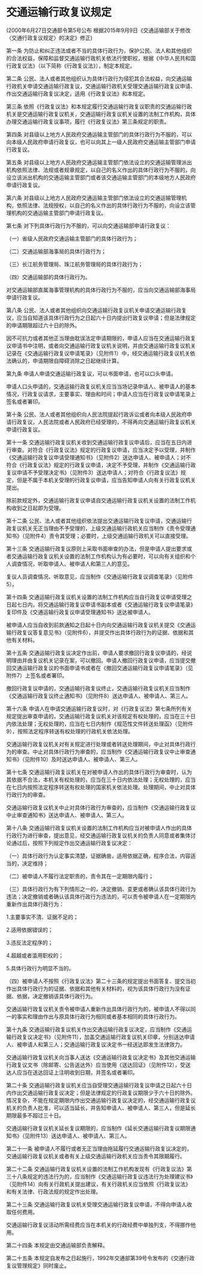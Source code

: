# 交通运输行政复议规定

(2000年6月27日交通部令第5号公布 根据2015年9月9日《交通运输部关于修改〈交通行政复议规定〉的决定》修正)


第一条 为防止和纠正违法或者不当的具体行政行为，保护公民、法人和其他组织的合法权益，保障和监督交通运输行政机关依法行使职权，根据《中华人民共和国行政复议法》（以下简称《行政复议法》），制定本规定。

第二条 公民、法人或者其他组织认为具体行政行为侵犯其合法权益，向交通运输行政机关申请交通运输行政复议，交通运输行政机关受理交通运输行政复议申请、作出交通运输行政复议决定，适用《行政复议法》和本规定。

第三条 依照《行政复议法》和本规定履行交通运输行政复议职责的交通运输行政机关是交通运输行政复议机关，交通运输行政复议机关设置的法制工作机构，具体办理交通运输行政复议事项，履行《行政复议法》第三条规定的职责。

第四条 对县级以上地方人民政府交通运输主管部门的具体行政行为不服的，可以向本级人民政府申请行政复议，也可以向其上一级人民政府交通运输主管部门申请行政复议。

第五条 对县级以上地方人民政府交通运输主管部门依法设立的交通运输管理派出机构依照法律、法规或者规章规定，以自己的名义作出的具体行政行为不服的，向设立该派出机构的交通运输主管部门或者该交通运输主管部门的本级地方人民政府申请行政复议。

第六条 对县级以上地方人民政府交通运输主管部门依法设立的交通运输管理机构，依照法律、法规授权，以自己的名义作出的具体行政行为不服的，向设立该管理机构的交通运输主管部门申请行政复议。

第七条 对下列具体行政行为不服的，可以向交通运输部申请行政复议：

（一）省级人民政府交通运输主管部门的具体行政行为；

（二）交通运输部海事局的具体行政行为；

（三）长江航务管理局、珠江航务管理局的具体行政行为；

（四）交通运输部的具体行政行为。

对交通运输部直属海事管理机构的具体行政行为不服的，应当向交通运输部海事局申请行政复议。

第八条 公民、法人或者其他组织向交通运输行政复议机关申请交通运输行政复议，应当自知道该具体行政行为之日起六十日内提出行政复议申请；但是法律规定的申请期限超过六十日的除外。

因不可抗力或者其他正当理由耽误法定申请期限的，申请人应当在交通运输行政复议申请书中注明，或者向交通运输行政复议机关说明，并由交通运输行政复议机关记录在《交通运输行政复议申请笔录》（见附件1）中，经交通运输行政复议机关依法确认的，申请期限自障碍消除之日起继续计算。

第九条 申请人申请交通运输行政复议，可以书面申请，也可以口头申请。

申请人口头申请的，交通运输行政复议机关应当当场记录申请人、被申请人的基本情况，行政复议请求，主要事实、理由和时间；申请人应当在行政复议申请笔录上签名或者署印。

第十条 公民、法人或者其他组织向人民法院提起行政诉讼或者向本级人民政府申请行政复议，人民法院或者人民政府已经受理的，不得再向交通运输行政复议机关申请行政复议。

第十一条 交通运输行政复议机关收到交通运输行政复议申请后，应当在五日内进行审查。对符合《行政复议法》规定的行政复议申请，应当决定予以受理，并制作《交通运输行政复议申请受理通知书》（见附件2）送达申请人、被申请人；对不符合《行政复议法》规定的行政复议申请，决定不予受理，并制作《交通运输行政复议申请不予受理决定书》（见附件3）送达申请人；对符合《行政复议法》规定，但是不属于本机关受理的行政复议申请，应当告知申请人向有关行政复议机关提出。

除前款规定外，交通运输行政复议申请自交通运输行政复议机关设置的法制工作机构收到之日起即为受理。

第十二条 公民、法人或者其他组织依法提出交通运输行政复议申请，交通运输行政复议机关无正当理由不予受理的，上级交通运输行政机关应当制作《责令受理通知书》（见附件4）责令其受理；必要时，上级交通运输行政机关可以直接受理。

第十三条 交通运输行政复议原则上采取书面审查的办法，但是申请人提出要求或者交通运输行政复议机关设置的法制工作机构认为有必要时，可以向有关组织和个人调查情况，听取申请人、被申请人和第三人的意见。

复议人员调查情况、听取意见，应当制作《交通运输行政复议调查笔录》（见附件5）。

第十四条 交通运输行政复议机关设置的法制工作机构应当自行政复议申请受理之日起七日内，将交通运输行政复议申请书副本或者《交通运输行政复议申请笔录》复印件及《交通运输行政复议申请受理通知书》送达被申请人。

被申请人应当自收到前款通知之日起十日内向交通运输行政复议机关提交《交通运输行政复议答复意见书》（见附件6），并提交作出具体行政行为的证据、依据和其他有关材料。

第十五条 交通运输行政复议决定作出前，申请人要求撤回行政复议申请的，经说明理由并由复议机关记录在案，可以撤回。申请人撤回行政复议申请，应当提交撤回交通运输行政复议的书面申请书或者在《撤回交通运输行政复议申请笔录》（见附件7）上签名或者署印。

撤回行政复议申请的，交通运输行政复议终止，交通运输行政复议机关应当制作《交通运输行政复议终止通知书》（见附件8）送达申请人、被申请人、第三人。

第十六条 申请人在申请交通运输行政复议时，对《行政复议法》第七条所列有关规定提出审查申请的，交通运输行政复议机关对该规定有权处理的，应当在三十日内依法处理；无权处理的，应当在七日内制作《规范性文件转送处理函》（见附件9），按照法定程序转送有权处理的行政机关依法处理。

交通运输行政复议机关对有关规定进行处理或者转送处理期间，中止对具体行政行为的审查。中止对具体行政行为审查的，应当制作《交通运输行政复议中止审查通知书》（见附件10）及时送达申请人、被申请人、第三人。

第十七条 交通运输行政复议机关在对被申请人作出的具体行政行为审查时，认为其依据不合法，本机关有权处理的，应当在三十日内依法处理；无权处理的，应当在七日内按照法定程序转送有权处理的国家机关依法处理。处理期间，中止对具体行政行为的审查。

交通运输行政复议机关中止对具体行政行为审查的，应当制作《交通运输行政复议中止审查通知书》送达申请人、被申请人、第三人。

第十八条 交通运输行政复议机关设置的法制工作机构应当对被申请人作出的具体行政行为进行审查，提出意见，经交通运输行政复议机关的负责人同意或者集体讨论通过后，按照下列规定作出交通运输行政复议决定：

（一）具体行政行为认定事实清楚，证据确凿，适用依据正确，程序合法，内容适当的，决定维持；

（二）被申请人不履行法定职责的，责令其在一定期限内履行；

（三）具体行政行为有下列情形之一的，决定撤销、变更或者确认该具体行政行为违法；决定撤销或者确认该具体行政行为违法的，可以责令被申请人在一定期限内重新作出具体行政行为：

1.主要事实不清、证据不足的；

2.适用依据错误的；

3.违反法定程序的；

4.超越或者滥用职权的；

5.具体行政行为明显不当的。

（四）被申请人不按照《行政复议法》第二十三条的规定提出书面答复、提交当初作出具体行政行为的证据、依据和其他有关材料的，视为该具体行政行为没有证据、依据，决定撤销该具体行政行为。

交通运输行政复议机关责令被申请人重新作出具体行政行为的，被申请人不得以同一的事实和理由作出与原具体行政行为相同或者基本相同的具体行政行为。

第十九条 交通运输行政复议机关作出交通运输行政复议决定，应当制作《交通运输行政复议决定书》（见附件11），加盖交通运输行政复议机关印章，分别送达申请人、被申请人和第三人；交通运输行政复议决定书一经送达即发生法律效力。

交通运输行政复议机关向当事人送达《交通运输行政复议决定书》及其他交通运输行政复议文书（除邮寄、公告送达外）应当使用《送达回证》（见附件12），受送达人应当在送达回证上注明收到日期，并签名或者署印。

第二十条 交通运输行政复议机关应当自受理交通运输行政复议申请之日起六十日内作出交通运输行政复议决定；但是法律规定的行政复议期限少于六十日的除外。情况复杂，不能在规定期限内作出交通运输行政复议决定的，经交通运输行政复议机关的负责人批准，可以适当延长，并告知申请人、被申请人、第三人，但是延长期限最多不超过三十日。

交通运输行政复议机关延长复议期限的，应当制作《延长交通运输行政复议期限通知书》（见附件13）送达申请人、被申请人、第三人。

第二十一条 被申请人不履行或者无正当理由拖延履行交通运输行政复议决定的，交通运输行政复议机关或者有关上级交通运输行政机关应当责令其限期履行。

第二十二条 交通运输行政复议机关设置的法制工作机构发现有《行政复议法》第三十八条规定的违法行为的，应当制作《交通运输行政复议违法行为处理建议书》（见附件14）向有关行政机关提出建议，有关行政机关应当依照《行政复议法》和有关法律、行政法规的规定作出处理。

第二十三条 交通运输行政复议机关受理交通运输行政复议申请，不得向申请人收取任何费用。

交通运输行政复议活动所需经费应当在本机关的行政经费中单独列支，不得挪作他用。

第二十四条 本规定由交通运输部负责解释。

第二十五条 本规定自发布之日起施行，1992年交通部第39号令发布的《交通行政复议管理规定》同时废止。